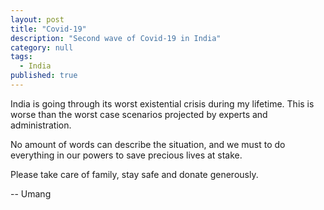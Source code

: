```yaml
---
layout: post
title: "Covid-19"
description: "Second wave of Covid-19 in India"
category: null
tags: 
  - India
published: true
---
```


India is going through its worst existential crisis during my lifetime. This is worse than the worst case scenarios projected by experts and administration. 

No amount of words can describe the situation, and we must to do everything in our powers to save precious lives at stake.

Please take care of family, stay safe and donate generously.

--
Umang
